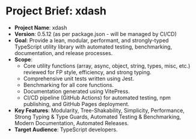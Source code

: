 <!-- Version: 0.3 | Last Updated: 2025-04-06 -->
# Project Brief: xdash

*   **Project Name**: xdash
*   **Version**: 0.5.12 (as per package.json - will be managed by CI/CD)
*   **Goal**: Provide a lean, modular, performant, and strongly-typed TypeScript utility library with automated testing, benchmarking, documentation, and release processes.
*   **Scope**: 
    *   Core utility functions (array, async, object, string, types, misc, etc.) reviewed for FP style, efficiency, and strong typing.
    *   Comprehensive unit tests written using Jest.
    *   Benchmarking for all core functions.
    *   Documentation generated using VitePress.
    *   CI/CD pipeline (GitHub Actions) for automated testing, npm publishing, and GitHub Pages deployment.
*   **Key Features**: Modularity, Tree-Shakability, Simplicity, Performance, Strong Typing & Type Guards, Automated Testing & Benchmarking, Modern Documentation, Automated Releases.
*   **Target Audience**: TypeScript developers.